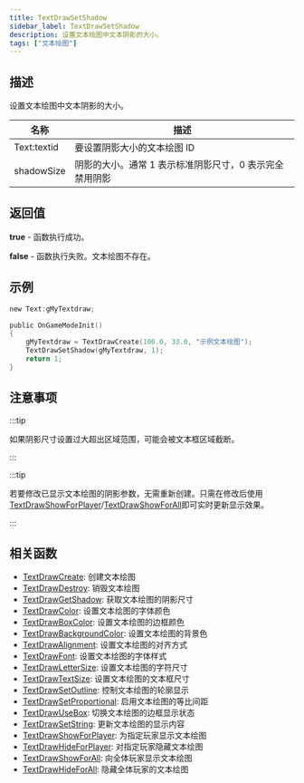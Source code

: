 ```yaml
---
title: TextDrawSetShadow
sidebar_label: TextDrawSetShadow
description: 设置文本绘图中文本阴影的大小。
tags: ["文本绘图"]
---
```


## 描述

设置文本绘图中文本阴影的大小。

| 名称        | 描述                                                    |
| ----------- | ------------------------------------------------------- |
| Text:textid | 要设置阴影大小的文本绘图 ID                             |
| shadowSize  | 阴影的大小。通常 1 表示标准阴影尺寸，0 表示完全禁用阴影 |

## 返回值

**true** - 函数执行成功。

**false** - 函数执行失败。文本绘图不存在。

## 示例

```c
new Text:gMyTextdraw;

public OnGameModeInit()
{
    gMyTextdraw = TextDrawCreate(100.0, 33.0, "示例文本绘图");
    TextDrawSetShadow(gMyTextdraw, 1);
    return 1;
}
```

## 注意事项

:::tip

如果阴影尺寸设置过大超出区域范围，可能会被文本框区域截断。

:::

:::tip

若要修改已显示文本绘图的阴影参数，无需重新创建。只需在修改后使用[TextDrawShowForPlayer](TextDrawShowForPlayer)/[TextDrawShowForAll](TextDrawShowForAll)即可实时更新显示效果。

:::

## 相关函数

- [TextDrawCreate](TextDrawCreate): 创建文本绘图
- [TextDrawDestroy](TextDrawDestroy): 销毁文本绘图
- [TextDrawGetShadow](TextDrawGetShadow): 获取文本绘图的阴影尺寸
- [TextDrawColor](TextDrawColor): 设置文本绘图的字体颜色
- [TextDrawBoxColor](TextDrawBoxColor): 设置文本绘图的边框颜色
- [TextDrawBackgroundColor](TextDrawBackgroundColor): 设置文本绘图的背景色
- [TextDrawAlignment](TextDrawAlignment): 设置文本绘图的对齐方式
- [TextDrawFont](TextDrawFont): 设置文本绘图的字体样式
- [TextDrawLetterSize](TextDrawLetterSize): 设置文本绘图的字符尺寸
- [TextDrawTextSize](TextDrawTextSize): 设置文本绘图的文本框尺寸
- [TextDrawSetOutline](TextDrawSetOutline): 控制文本绘图的轮廓显示
- [TextDrawSetProportional](TextDrawSetProportional): 启用文本绘图的等比间距
- [TextDrawUseBox](TextDrawUseBox): 切换文本绘图的边框显示状态
- [TextDrawSetString](TextDrawSetString): 更新文本绘图的显示内容
- [TextDrawShowForPlayer](TextDrawShowForPlayer): 为指定玩家显示文本绘图
- [TextDrawHideForPlayer](TextDrawHideForPlayer): 对指定玩家隐藏文本绘图
- [TextDrawShowForAll](TextDrawShowForAll): 向全体玩家显示文本绘图
- [TextDrawHideForAll](TextDrawHideForAll): 隐藏全体玩家的文本绘图
